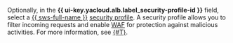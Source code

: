 Optionally, in the **{{ ui-key.yacloud.alb.label_security-profile-id }}** field, select a [{{ sws-full-name }}](../../../smartwebsecurity/index.yaml) [security profile](../../../smartwebsecurity/concepts/profiles.md). A security profile allows you to filter incoming requests and enable [WAF](../../../smartwebsecurity/concepts/waf.md) for protection against malicious activities. For more information, see [{#T}](../../../smartwebsecurity/concepts/profiles.md).


